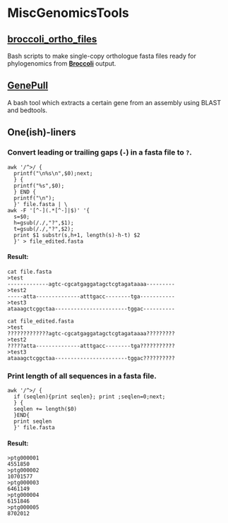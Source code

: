 # MiscGenomicsTools

## [broccoli_ortho_files](/broccoli_ortho_files)

Bash scripts to make single-copy orthologue fasta files ready for phylogenomics from [**Broccoli**](https://github.com/rderelle/Broccoli) output.

## [GenePull](/GenePull)

A bash tool which extracts a certain gene from an assembly using BLAST and bedtools.

## One(ish)-liners

### Convert leading or trailing gaps (`-`) in a fasta file to `?`.
```
awk '/^>/ {
  printf("\n%s\n",$0);next; 
  } {
  printf("%s",$0);
  } END {
  printf("\n");
  }' file.fasta | \
awk -F '[^-](.*[^-]|$)' '{
  s=$0;
  h=gsub(/./,"?",$1);
  t=gsub(/./,"?",$2);
  print $1 substr(s,h+1, length(s)-h-t) $2
  }' > file_edited.fasta
```
#### Result:
```
cat file.fasta
>test
-------------agtc-cgcatgaggatagctcgtagataaaa---------
>test2
-----atta--------------atttgacc--------tga-----------
>test3
ataaagctcggctaa-----------------------tggac----------

cat file_edited.fasta
>test
?????????????agtc-cgcatgaggatagctcgtagataaaa?????????
>test2
?????atta--------------atttgacc--------tga???????????
>test3
ataaagctcggctaa-----------------------tggac??????????
```

### Print length of all sequences in a fasta file.
```
awk '/^>/ {
  if (seqlen){print seqlen}; print ;seqlen=0;next; 
  } { 
  seqlen += length($0)
  }END{
  print seqlen
  }' file.fasta
```
#### Result:
```
>ptg000001
4551850
>ptg000002
10701577
>ptg000003
6461149
>ptg000004
6151846
>ptg000005
8702012
```
